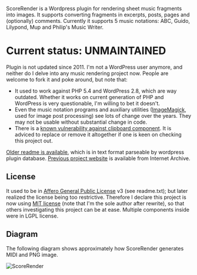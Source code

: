 ScoreRender is a Wordpress plugin for rendering sheet music fragments into images.  It supports converting fragments in excerpts, posts, pages and (optionally) comments.  Currently it supports 5 music notations: ABC, Guido, Lilypond, Mup and Philip's Music Writer.

# Current status: UNMAINTAINED

Plugin is not updated since 2011. I'm not a WordPress user anymore, and neither do I delve into any music rendering project now. People are welcome to fork it and poke around, but note that:

- It used to work against PHP 5.4 and WordPress 2.8, which are way outdated. Whether it works on current generation of PHP and WordPress is very questionable, I'm willing to bet it doesn't.
- Even the music notation programs and auxiliary utilities ([ImageMagick](https://imagemagick.org/index.php), used for image post processing) see lots of change over the years. They may not be usable without substantial change in code.
- There is a [known vulnerability against clipboard component](https://wpvulndb.com/vulnerabilities/6755). It is adviced to replace or remove it altogether if one is keen on checking this project out.

[Older readme is available](readme.txt), which is in text format parseable by wordpress plugin database. [Previous project website](https://web.archive.org/web/20160817125602/http://scorerender.abelcheung.org/) is available from Internet Archive.

## License

It used to be in [Affero General Public License](https://en.wikipedia.org/wiki/Affero_General_Public_License) v3 (see readme.txt); but later realized the license being too restrictive. Therefore I declare this project is now using [MIT license](https://opensource.org/licenses/MIT) (note that I'm the sole author after rewrite), so that others investigating this project can be at ease. Multiple components inside were in LGPL license.

## Diagram

The following diagram shows approximately how ScoreRender generates MIDI and PNG image.

![ScoreRender](https://user-images.githubusercontent.com/83110/60996758-e0445d80-a387-11e9-9da4-9055b13d6d5b.png)
